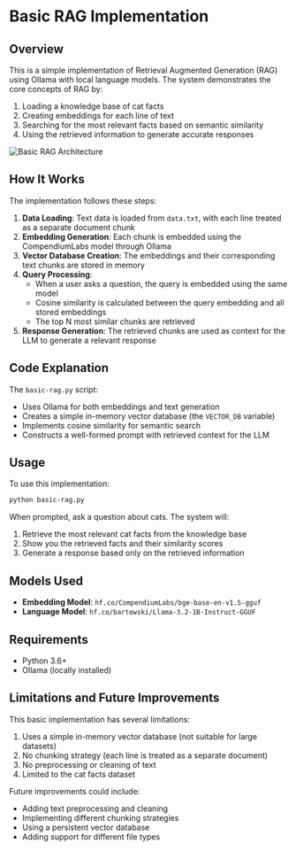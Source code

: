 # Basic RAG Implementation

## Overview

This is a simple implementation of Retrieval Augmented Generation (RAG) using Ollama with local language models. The system demonstrates the core concepts of RAG by:

1. Loading a knowledge base of cat facts
2. Creating embeddings for each line of text
3. Searching for the most relevant facts based on semantic similarity
4. Using the retrieved information to generate accurate responses

![Basic RAG Architecture](../images/rag_architecture.svg)

## How It Works

The implementation follows these steps:

1. **Data Loading**: Text data is loaded from `data.txt`, with each line treated as a separate document chunk
2. **Embedding Generation**: Each chunk is embedded using the CompendiumLabs model through Ollama
3. **Vector Database Creation**: The embeddings and their corresponding text chunks are stored in memory
4. **Query Processing**: 
   - When a user asks a question, the query is embedded using the same model
   - Cosine similarity is calculated between the query embedding and all stored embeddings
   - The top N most similar chunks are retrieved
5. **Response Generation**: The retrieved chunks are used as context for the LLM to generate a relevant response

## Code Explanation

The `basic-rag.py` script:
- Uses Ollama for both embeddings and text generation
- Creates a simple in-memory vector database (the `VECTOR_DB` variable)
- Implements cosine similarity for semantic search
- Constructs a well-formed prompt with retrieved context for the LLM

## Usage

To use this implementation:

```bash
python basic-rag.py
```

When prompted, ask a question about cats. The system will:
1. Retrieve the most relevant cat facts from the knowledge base
2. Show you the retrieved facts and their similarity scores
3. Generate a response based only on the retrieved information

## Models Used

- **Embedding Model**: `hf.co/CompendiumLabs/bge-base-en-v1.5-gguf`
- **Language Model**: `hf.co/bartowski/Llama-3.2-1B-Instruct-GGUF`

## Requirements

- Python 3.6+
- Ollama (locally installed)

## Limitations and Future Improvements

This basic implementation has several limitations:

1. Uses a simple in-memory vector database (not suitable for large datasets)
2. No chunking strategy (each line is treated as a separate document)
3. No preprocessing or cleaning of text
4. Limited to the cat facts dataset

Future improvements could include:
- Adding text preprocessing and cleaning
- Implementing different chunking strategies
- Using a persistent vector database
- Adding support for different file types
